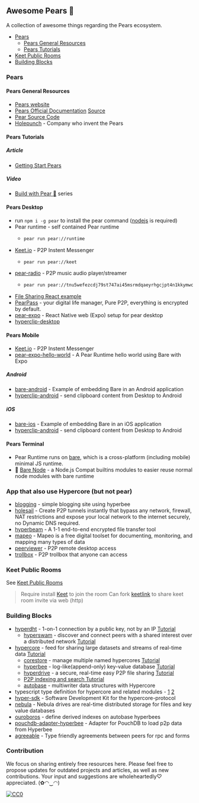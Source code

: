 ## **Awesome Pears 🍐**

A collection of awesome things regarding the Pears ecosystem.

- [Pears](#pears)
  - [Pears General Resources](#pears-general-resources)
  - [Pears Tutorials](#pears-tutorials)
- [Keet Public Rooms](#keet-public-rooms)
- [Building Blocks](#building-blocks)

### Pears

#### Pears General Resources
- [Pears website](https://pears.com/)
- [Pears Official Documentation](https://docs.pears.com/) [Source](https://github.com/holepunchto/pear-docs)
- [Pear Source Code](https://github.com/holepunchto/pear)
- [Holepunch](https://holepunch.to/) - Company who invent the Pears

#### Pears Tutorials

##### Article
- [Getting Start Pears](https://docs.pears.com/guides/getting-started)

##### Video
- [Build with Pear 🍐](https://www.youtube.com/watch?v=y2G97xz78gU&list=PLEZwCXa1K8Q629mWmpcSYCVMDoi0s8hzI) series


#### Pears Desktop
- run `npm i -g pear` to install the pear command ([nodejs](https://nodejs.org/) is required)
- Pear runtime - self contained Pear runtime
  - ```sh
    pear run pear://runtime
    ``` 
- [Keet.io](https://keet.io/) - P2P Instent Messenger
  - ```sh
    pear run pear://keet
    ```
- [pear-radio](https://github.com/holepunchto/pear-radio) - P2P music audio player/streamer
  - ```sh
    pear run pear://tnu5wefezcdj79st747ai45msrmdqaeyrhgcjpt4n1kkymwci51y
    ```
- [File Sharing React example](https://github.com/holepunchto/filesharing-react-app-example)
- [PearPass](https://github.com/MKPLKN/peer-pass-backend) - your digital life manager, Pure P2P, everything is encrypted by default.
- [pear-expo](https://github.com/gasolin/pear-expo) - React Native web (Expo) setup for pear desktop
- [hyperclip-desktop](https://github.com/holepunchto/hyperclip-desktop)

#### Pears Mobile

- [Keet.io](https://keet.io/) - P2P Instent Messenger
- [pear-expo-hello-world](https://github.com/holepunchto/pear-expo-hello-world) - A Pear Runtime hello world using Bare with Expo

##### Android

- [bare-android](https://github.com/holepunchto/bare-android) - Example of embedding Bare in an Android application
- [hyperclip-android](https://github.com/holepunchto/hyperclip-android) - send clipboard content from Desktop to Android
 
##### iOS

- [bare-ios](https://github.com/holepunchto/bare-ios) - Example of embedding Bare in an iOS application
- [hyperclip-android](https://github.com/holepunchto/hyperclip-ios) - send clipboard content from Desktop to Android

#### Pears Terminal
- Pear Runtime runs on [bare](https://github.com/holepunchto/bare), which is a cross-platform (including mobile) minimal JS runtime.
- 🔧 [Bare Node](https://github.com/holepunchto/bare-node) - a Node.js Compat builtins modules to easier reuse normal node modules with bare runtime

### App that also use Hypercore (but not pear)

- [blogging](https://github.com/rukmani887799/blogging) - simple blogging site using hyperbee
- [holesail](https://holesail.io/docs/introduction) - Create P2P tunnels instantly that bypass any network, firewall, NAT restrictions and expose your local network to the internet securely, no Dynamic DNS required.
- [hyperbeam](https://github.com/holepunchto/hyperbeam) - A 1-1 end-to-end encrypted file transfer tool
- [mapeo](https://www.digital-democracy.org/mapeo) - Mapeo is a free digital toolset for documenting, monitoring, and mapping many types of data
- [peerviewer](https://peerviewer.org/) - P2P remote desktop access
- [trollbox](https://www.peertopeerhub.com/trollbox) - P2P trollbox that anyone can access

### Keet Public Rooms

See [Keet Public Rooms](keet_rooms.md)

> Require install [Keet](https://keet.io) to join the room
> Can fork [keetlink](https://github.com/gasolin/keetlink) to share keet room invite via web (http)

### Building Blocks

- [hyperdht](https://docs.pears.com/building-blocks/hyperdht) - 1-on-1 connection by a public key, not by an IP [Tutorial](https://docs.pears.com/how-tos/connect-two-peers-by-key-with-hyperdht)
  - [hyperswam](https://docs.pears.com/building-blocks/hyperswarm) - discover and connect peers with a shared interest over a distributed network [Tutorial](https://docs.pears.com/how-tos/connect-to-many-peers-by-topic-with-hyperswarm)
- [hypercore](https://docs.pears.com/building-blocks/hypercore) - feed for sharing large datasets and streams of real-time data [Tutorial](https://docs.pears.com/how-tos/replicate-and-persist-with-hypercore)
  - [corestore](https://docs.pears.com/building-blocks/corestore) - manage multiple named hypercores [Tutorial](https://docs.pears.com/how-tos/work-with-many-hypercores-using-corestore)
  - [hyperbee](https://docs.pears.com/building-blocks/hyperbee) - log-like(append-only) key-value database [Tutorial](https://docs.pears.com/how-tos/share-append-only-databases-with-hyperbee)
  - [hyperdrive](https://docs.pears.com/building-blocks/hyperdrive) - a secure, real-time easy P2P file sharing [Tutorial](https://docs.pears.com/how-tos/create-a-full-peer-to-peer-filesystem-with-hyperdrive)
  - [P2P indexing and search Tutorial](https://github.com/hypercore-protocol/p2p-indexing-and-search)
  - [autobase](https://github.com/holepunchto/autobase) - multiwriter data structures with Hypercore
- typescript type definition for hypercore and related modules - [1](https://github.com/digidem/digidem-types/tree/main/vendor) 
[2](https://github.com/digidem/mapeo-core-next/tree/main/types)
- [hyper-sdk](https://github.com/RangerMauve/hyper-sdk) - Software Development Kit for the hypercore-protocol
- [nebula](https://github.com/Telios-org/nebula) - Nebula drives are real-time distributed storage for files and key value databases
- [ouroboros](https://github.com/lejeunerenard/ouroboros) - define derived indexes on autobase hyperbees
- [pouchdb-adapter-hyperbee](https://github.com/RangerMauve/pouchdb-adapter-hyperbee) - Adapter for PouchDB to load p2p data from Hyperbee
- [agreeable](https://github.com/ryanramage/agreeable) - Type friendly agreements between peers for rpc and forms
  
### Contribution

We focus on sharing entirely free resources here. Please feel free to propose updates for outdated projects and articles, as well as new contributions. Your input and suggestions are wholeheartedly♡ appreciated. (✿◠‿◠)

[![CC0](https://i.creativecommons.org/l/by/4.0/88x31.png)](http://creativecommons.org/licenses/by/4.0/)
